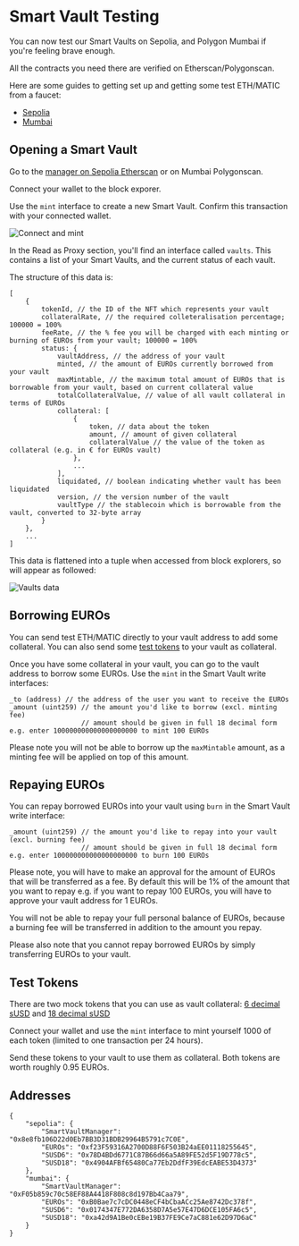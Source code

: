 # Smart Vault Testing

You can now test our Smart Vaults on Sepolia, and Polygon Mumbai if you're feeling brave enough.

All the contracts you need there are verified on Etherscan/Polygonscan.

Here are some guides to getting set up and getting some test ETH/MATIC from a faucet:

- [Sepolia](https://www.alchemy.com/overviews/sepolia-testnet)
- [Mumbai](https://www.alchemy.com/overviews/mumbai-testnet)

## Opening a Smart Vault

Go to the [manager on Sepolia Etherscan](https://sepolia.etherscan.io/address/0x8e8fb106D22d0Eb7BB3D31BDB29964B5791c7C0E#writeProxyContract) or on Mumbai Polygonscan.

Connect your wallet to the block exporer.

Use the `mint` interface to create a new Smart Vault. Confirm this transaction with your connected wallet.

![Connect and mint](images/connect-and-mint.png)

In the Read as Proxy section, you'll find an interface called `vaults`. This contains a list of your Smart Vaults, and the current status of each vault.

The structure of this data is:

```
[
    {
        tokenId, // the ID of the NFT which represents your vault
        collateralRate, // the required colleteralisation percentage; 100000 = 100%
        feeRate, // the % fee you will be charged with each minting or burning of EUROs from your vault; 100000 = 100%
        status: {
            vaultAddress, // the address of your vault
            minted, // the amount of EUROs currently borrowed from your vault
            maxMintable, // the maximum total amount of EUROs that is borrowable from your vault, based on current collateral value
            totalCollateralValue, // value of all vault collateral in terms of EUROs
            collateral: [
                {
                    token, // data about the token
                    amount, // amount of given collateral
                    collateralValue // the value of the token as collateral (e.g. in € for EUROs vault)
                },
                ...
            ],
            liquidated, // boolean indicating whether vault has been liquidated
            version, // the version number of the vault
            vaultType // the stablecoin which is borrowable from the vault, converted to 32-byte array
        }
    },
    ...
]
```

This data is flattened into a tuple when accessed from block explorers, so will appear as followed:

![Vaults data](images/vaults-data.png)

## Borrowing EUROs

You can send test ETH/MATIC directly to your vault address to add some collateral. You can also send some [test tokens](#test-tokens) to your vault as collateral.

Once you have some collateral in your vault, you can go to the vault address to borrow some EUROs. Use the `mint` in the Smart Vault write interfaces:

```
_to (address) // the address of the user you want to receive the EUROs
_amount (uint259) // the amount you'd like to borrow (excl. minting fee)
                  // amount should be given in full 18 decimal form e.g. enter 100000000000000000000 to mint 100 EUROs
```

Please note you will not be able to borrow up the `maxMintable` amount, as a minting fee will be applied on top of this amount.

## Repaying EUROs

You can repay borrowed EUROs into your vault using `burn` in the Smart Vault write interface:

```
_amount (uint259) // the amount you'd like to repay into your vault (excl. burning fee)
                  // amount should be given in full 18 decimal form e.g. enter 100000000000000000000 to burn 100 EUROs
```

Please note, you will have to make an approval for the amount of EUROs that will be transferred as a fee. By default this will be 1% of the amount that you want to repay e.g. if you want to repay 100 EUROs, you will have to approve your vault address for 1 EUROs.

You will not be able to repay your full personal balance of EUROs, because a burning fee will be transferred in addition to the amount you repay.

Please also note that you cannot repay borrowed EUROs by simply transferring EUROs to your vault.

## Test Tokens

There are two mock tokens that you can use as vault collateral: [6 decimal sUSD](https://sepolia.etherscan.io/address/0x78D4BDd6771C87B66d66a5A89FE52d5F19D778c5#writeContract) and [18 decimal sUSD](https://sepolia.etherscan.io/address/0x4904AFBf65480Ca77Eb2DdfF39EdcEABE53D4373#writeContract)

Connect your wallet and use the `mint` interface to mint yourself 1000 of each token (limited to one transaction per 24 hours).

Send these tokens to your vault to use them as collateral. Both tokens are worth roughly 0.95 EUROs.

## Addresses

```
{
    "sepolia": {
        "SmartVaultManager": "0x8e8fb106D22d0Eb7BB3D31BDB29964B5791c7C0E",
        "EUROs": "0xf23F59316A2700D88F6F503B24aEE01118255645",
        "SUSD6": "0x78D4BDd6771C87B66d66a5A89FE52d5F19D778c5",
        "SUSD18": "0x4904AFBf65480Ca77Eb2DdfF39EdcEABE53D4373"
    },
    "mumbai": {
        "SmartVaultManager": "0xF05b859c70c58EF88A4418F808c8d197Bb4Caa79",
        "EUROs": "0xB0Bae7c7cDC0448eCF4bCbaACc25Ae8742Dc378f",
        "SUSD6": "0x0174347E772DA6358D7A5e57E47D6DCE105FA6c5",
        "SUSD18": "0xa42d9A1Be0cEBe19B37FE9Ce7aC881e62D97D6aC"
    }
}
```